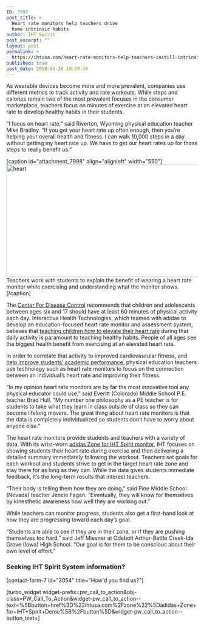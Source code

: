 ```yaml
---
ID: 7997
post_title: >
  Heart rate monitors help teachers drive
  home intrinsic habits
author: IHT Spirit
post_excerpt: ""
layout: post
permalink: >
  https://ihtusa.com/heart-rate-monitors-help-teachers-instill-intrinsic-habits/
published: true
post_date: 2018-01-26 10:29:49
---
```

<span style="font-weight: 400;">As wearable devices become more and more prevalent, companies use different metrics to track activity and rate workouts. While steps and calories remain two of the most prevalent focuses in the consumer marketplace, teachers focus on minutes of exercise at an elevated heart rate to develop healthy habits in their students.</span>

<span style="font-weight: 400;">“I focus on heart rate,” said Riverton, Wyoming physical education teacher Mike Bradley. “If you get your heart rate up often enough, then you’re helping your overall health and fitness. I can walk 10,000 steps in a day without getting my heart rate up. We have to get our heart rates up for those steps to really benefit us.”</span>

[caption id="attachment_7998" align="alignleft" width="550"]<a href="https://ihtusa.com/wp-content/uploads/2018/01/02A0027-HRMs.jpg"><img class="wp-image-7998" src="https://ihtusa.com/wp-content/uploads/2018/01/02A0027-HRMs-300x161.jpg" alt="heart" width="550" height="295" /></a> Teachers work with students to explain the benefit of wearing a heart rate monitor while exercising and understanding what the monitor shows.[/caption]

<span style="font-weight: 400;">The </span><a href="https://www.cdc.gov/healthyschools/physicalactivity/guidelines.htm"><span style="font-weight: 400;">Center For Disease Control</span></a><span style="font-weight: 400;"> recommends that children and adolescents between ages six and 17 should have at least 60 minutes of physical activity each day. Interactive Health Technologies, which teamed with adidas to develop an education-focused heart rate monitor and assessment system, believes that </span><a href="https://ihtusa.com/exercise-elevated-heart-rate-increases-longevity-academic-performance/"><span style="font-weight: 400;">teaching children how to elevate their heart rate</span></a><span style="font-weight: 400;"> during that daily activity is paramount to teaching healthy habits. People of all ages see the biggest health benefit from exercising at an elevated heart rate.</span><!--more-->

<span style="font-weight: 400;">In order to correlate that activity to improved cardiovascular fitness, and </span><a href="https://ihtusa.com/muscular-fitness-enhances-cognitive-improvement/"><span style="font-weight: 400;">help improve students’ academic performance</span></a><span style="font-weight: 400;">, physical education teachers use technology such as heart rate monitors to focus on the connection between an individual’s heart rate and improving their fitness.</span>

<span style="font-weight: 400;">“In my opinion heart rate monitors are by far the most innovative tool any physical educator could use,” said Everitt (Colorado) Middle School P.E. teacher Brad Hull. “My number one philosophy as a PE teacher is for students to take what they learn in class outside of class so they can become lifelong movers. The great thing about heart rate monitors is that the data is completely individualized so students don’t have to worry about anyone else.”</span>

<span style="font-weight: 400;">The heart rate monitors provide students and teachers with a variety of data. With its wrist-worn </span><a href="https://ihtusa.com/zone/"><span style="font-weight: 400;">adidas Zone for IHT Spirit monitor</span></a><span style="font-weight: 400;">, IHT focuses on showing students their heart rate during exercise and then delivering a detailed summary immediately following the workout. Teachers set goals for each workout and students strive to get in the target heart rate zone and stay there for as long as they can. While the data gives students immediate feedback, it’s the long-term results that interest teachers.</span>

<span style="font-weight: 400;">“Their body is telling them how they are doing,” said Pine Middle School (Nevada) teacher Jencie Fagan. “Eventually, they will know for themselves by kinesthetic awareness how well they are working out.”</span>

<span style="font-weight: 400;">While teachers can monitor progress, students also get a first-hand look at how they are progressing toward each day’s goal.</span>

<span style="font-weight: 400;">“Students are able to see if they are in their zone, or if they are pushing themselves too hard,” said Jeff Miesner at Odebolt Arthur-Battle Creek-Ida Grove (Iowa) High School. “Our goal is for them to be conscious about their own level of effort.”</span>
<h3 class="article-newsletter-signup">Seeking IHT Spirit System information?</h3>
<p class="article-newsletter-signup">[contact-form-7 id="3054" title="How'd you find us?"]</p>
[turbo_widget widget-prefix=pw_call_to_action&obj-class=PW_Call_To_Action&widget-pw_call_to_action--text=%5Bbutton+href%3D%22ihtusa.com%2Fzone%22%5Dadidas+Zone+for+IHT+Spirit+Demo%5B%2Fbutton%5D&widget-pw_call_to_action--button_text=]